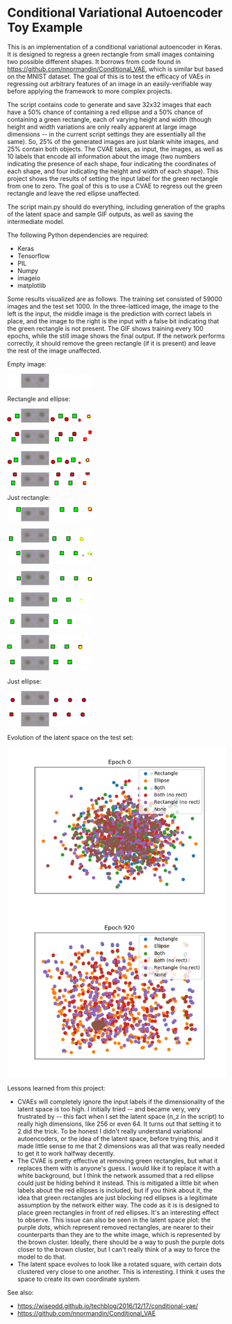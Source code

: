 Conditional Variational Autoencoder Toy Example
============

This is an implementation of a conditional variational autoencoder in Keras. It is designed to regress a green rectangle from small images containing two possible different shapes. It borrows from code found in https://github.com/nnormandin/Conditional_VAE, which is similar but based on the MNIST dataset. The goal of this is to test the efficacy of VAEs in regressing out arbitrary features of an image in an easily-verifiable way before applying the framework to more complex projects.

The script contains code to generate and save 32x32 images that each have a 50% chance of containing a red ellipse and a 50% chance of containing a green rectangle, each of varying height and width (though height and width variations are only really apparent at large image dimensions -- in the current script settings they are essentially all the same). So, 25% of the generated images are just blank white images, and 25% contain both objects. The CVAE takes, as input, the images, as well as 10 labels that encode all information about the image (two numbers indicating the presence of each shape, four indicating the coordinates of each shape, and four indicating the height and width of each shape). This project shows the results of setting the input label for the green rectangle from one to zero. The goal of this is to use a CVAE to regress out the green rectangle and leave the red ellipse unaffected.

The script main.py should do everything, including generation of the graphs of the latent space and sample GIF outputs, as well as saving the intermediate model.

The following Python dependencies are required:

  * Keras
  * Tensorflow
  * PIL
  * Numpy
  * imageio
  * matplotlib

Some results visualized are as follows. The training set consisted of 59000 images and the test set 1000. In the three-latticed image, the image to the left is the input, the middle image is the prediction with correct labels in place, and the image to the right is the input with a false bit indicating that the green rectangle is not present. The GIF shows training every 100 epochs, while the still image shows the final output. If the network performs correctly, it should remove the green rectangle (if it is present) and leave the rest of the image unaffected.

Empty image:

<kbd>![til](./gifs/im_00014.gif)</kbd>
<kbd>![alt text](./demo_image_predictions/im_00014.png)</kbd>

Rectangle and ellipse:

<kbd>![til](./gifs/im_00004.gif)</kbd> 
<kbd>![alt text](./demo_image_predictions/im_00004.png)</kbd> 

<kbd>![til](./gifs/im_00006.gif)</kbd> 
<kbd>![alt text](./demo_image_predictions/im_00006.png)</kbd> 

<kbd>![til](./gifs/im_00013.gif)</kbd> 
<kbd>![alt text](./demo_image_predictions/im_00013.png)</kbd> 

<kbd>![til](./gifs/im_00019.gif)</kbd> 
<kbd>![alt text](./demo_image_predictions/im_00019.png)</kbd> 

Just rectangle:

<kbd>![til](./gifs/im_00000.gif)</kbd> 
<kbd>![alt text](./demo_image_predictions/im_00000.png)</kbd> 

<kbd>![til](./gifs/im_00001.gif)</kbd> 
<kbd>![alt text](./demo_image_predictions/im_00001.png)</kbd> 

<kbd>![til](./gifs/im_00002.gif)</kbd> 
<kbd>![alt text](./demo_image_predictions/im_00002.png)</kbd> 

<kbd>![til](./gifs/im_00005.gif)</kbd> 
<kbd>![alt text](./demo_image_predictions/im_00005.png)</kbd> 

<kbd>![til](./gifs/im_00008.gif)</kbd> 
<kbd>![alt text](./demo_image_predictions/im_00008.png)</kbd> 

<kbd>![til](./gifs/im_00010.gif)</kbd> 
<kbd>![alt text](./demo_image_predictions/im_00010.png)</kbd> 

<kbd>![til](./gifs/im_00012.gif)</kbd> 
<kbd>![alt text](./demo_image_predictions/im_00012.png)</kbd> 

<kbd>![til](./gifs/im_00015.gif)</kbd> 
<kbd>![alt text](./demo_image_predictions/im_00015.png)</kbd> 

Just ellipse:

<kbd>![til](./gifs/im_00003.gif)</kbd> 
<kbd>![alt text](./demo_image_predictions/im_00003.png)</kbd> 

<kbd>![til](./gifs/im_00007.gif)</kbd> 
<kbd>![alt text](./demo_image_predictions/im_00007.png)</kbd> 


Evolution of the latent space on the test set:

<kbd>![til](./gifs/latent_space_plot.gif)</kbd> 
<kbd>![alt text](./latent_space_plot.png)</kbd> 


Lessons learned from this project:

  * CVAEs will completely ignore the input labels if the dimensionality of the latent space is too high. I initially tried -- and became very, very frustrated by -- this fact when I set the latent space (n_z in the script) to really high dimensions, like 256 or even 64. It turns out that setting it to 2 did the trick. To be honest I didn't really understand variational autoencoders, or the idea of the latent space, before trying this, and it made little sense to me that 2 dimensions was all that was really needed to get it to work halfway decently.
  * The CVAE is pretty effective at removing green rectangles, but what it replaces them with is anyone's guess. I would like it to replace it with a white background, but I think the network assumed that a red ellipse could just be hiding behind it instead. This is mitigated a little bit when labels about the red ellipses is included, but if you think about it, the idea that green rectangles are just blocking red ellipses is a legitimate assumption by the network either way. The code as it is is designed to place green rectangles in front of red ellipses. It's an interesting effect to observe. This issue can also be seen in the latent space plot: the purple dots, which represent removed rectangles, are nearer to their counterparts than they are to the white image, which is represented by the brown cluster. Ideally, there should be a way to push the purple dots closer to the brown cluster, but I can't really think of a way to force the model to do that.
  * The latent space evolves to look like a rotated square, with certain dots clustered very close to one another. This is interesting. I think it uses the space to create its own coordinate system.

See also:
  * https://wiseodd.github.io/techblog/2016/12/17/conditional-vae/
  * https://github.com/nnormandin/Conditional_VAE
